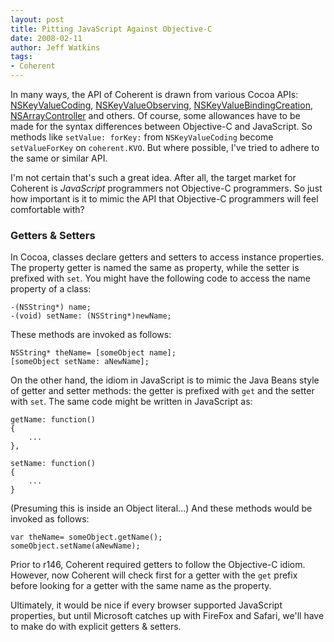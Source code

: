 ```yaml
---
layout: post
title: Pitting JavaScript Against Objective-C
date: 2008-02-11
author: Jeff Watkins
tags:
- Coherent
---
```


In many ways, the API of Coherent is drawn from various Cocoa APIs: [NSKeyValueCoding](http://developer.apple.com/documentation/Cocoa/Reference/Foundation/Protocols/NSKeyValueCoding_Protocol/Reference/Reference.html), [NSKeyValueObserving](http://developer.apple.com/documentation/Cocoa/Reference/Foundation/Protocols/NSKeyValueObserving_Protocol/index.html), [NSKeyValueBindingCreation](http://developer.apple.com/documentation/Cocoa/Reference/ApplicationKit/Protocols/NSKeyValueBindingCreation_Protocol/Reference/Reference.html), [NSArrayController](http://developer.apple.com/documentation/Cocoa/Reference/ApplicationKit/Classes/NSArrayController_Class/Reference/Reference.html) and others. Of course, some allowances have to be made for the syntax differences between Objective-C and JavaScript. So methods like `setValue: forKey:` from `NSKeyValueCoding` become `setValueForKey` on `coherent.KVO`. But where possible, I've tried to adhere to the same or similar API.

I'm not certain that's such a great idea. After all, the target market for Coherent is _JavaScript_ programmers not Objective-C programmers. So just how important is it to mimic the API that Objective-C programmers will feel comfortable with?

### Getters & Setters ###

In Cocoa, classes declare getters and setters to access instance properties. The property getter is named the same as property, while the setter is prefixed with `set`. You might have the following code to access the name property of a class:

	-(NSString*) name;
	-(void) setName: (NSString*)newName;

These methods are invoked as follows:

	NSString* theName= [someObject name];
	[someObject setName: aNewName];

On the other hand, the idiom in JavaScript is to mimic the Java Beans style of getter and setter methods: the getter is prefixed with `get` and the setter with `set`. The same code might be written in JavaScript as:

	getName: function()
	{
		...
	},

	setName: function()
	{
		...
	}

(Presuming this is inside an Object literal...) And these methods would be invoked as follows:

	var theName= someObject.getName();
	someObject.setName(aNewName);

Prior to r146, Coherent required getters to follow the Objective-C idiom. However, now Coherent will check first for a getter with the `get` prefix before looking for a getter with the same name as the property.

Ultimately, it would be nice if every browser supported JavaScript properties, but until Microsoft catches up with FireFox and Safari, we'll have to make do with explicit getters & setters.